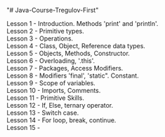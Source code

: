 "# Java-Course-Tregulov-First" 

Lesson 1 - Introduction. Methods 'print' and 'println'.   
Lesson 2 - Primitive types.  
Lesson 3 - Operations.  
Lesson 4 - Class, Object, Reference data types.  
Lesson 5 - Objects, Methods, Constructor.   
Lesson 6 - Overloading, '.this'.   
Lesson 7 - Packages, Access Modifiers.   
Lesson 8 - Modifiers 'final', 'static". Constant.   
Lesson 9 - Scope of variables.   
Lesson 10 - Imports, Comments.   
Lesson 11 - Primitive Skills.  
Lesson 12 - If, Else, ternary operator.   
Lesson 13 - Switch case.   
Lesson 14 - For loop, break, continue.   
Lesson 15 - 
